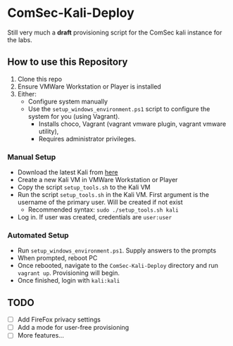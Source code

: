 # ComSec-Kali-Deploy

Still very much a **draft** provisioning script for the ComSec kali instance for the labs.

## How to use this Repository

1. Clone this repo
2. Ensure VMWare Workstation or Player is installed
3. Either:
   - Configure system manually
   - Use the `setup_windows_environment.ps1` script to configure the system for you (using Vagrant).
     - Installs choco, Vagrant (vagrant vmware plugin, vagrant vmware utility), 
     - Requires administrator privileges.

### Manual Setup

- Download the latest Kali from [here](https://www.kali.org/get-kali/)
- Create a new Kali VM in VMWare Workstation or Player
- Copy the script `setup_tools.sh` to the Kali VM
- Run the script `setup_tools.sh` in the Kali VM. First argument is the username of the primary user. Will be created if not exist
  - Recommended syntax: `sudo ./setup_tools.sh kali`
- Log in. If user was created, credentials are `user:user` 

### Automated Setup

- Run `setup_windows_environment.ps1`. Supply answers to the prompts
- When prompted, reboot PC
- Once rebooted, navigate to the `ComSec-Kali-Deploy` directory and run `vagrant up`. Provisioning will begin.
- Once finished, login with `kali:kali`

## TODO

- [ ] Add FireFox privacy settings
- [ ] Add a mode for user-free provisioning
- [ ] More features...
